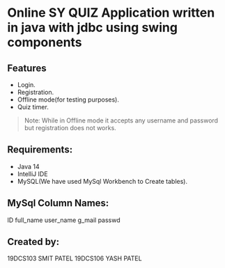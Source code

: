 
# Online SY QUIZ Application written in java with jdbc using swing components
## Features
- Login.
- Registration.
- Offline mode(for testing purposes).
- Quiz timer.

> Note: While in  Offline mode it accepts any username and password but registration does not works.
## Requirements:
- Java 14
- IntelliJ IDE
- MySQL(We have used MySql Workbench to Create tables).

## MySql Column Names:

ID
full_name
user_name
g_mail
passwd

## Created by:

19DCS103 SMIT PATEL
19DCS106 YASH PATEL
